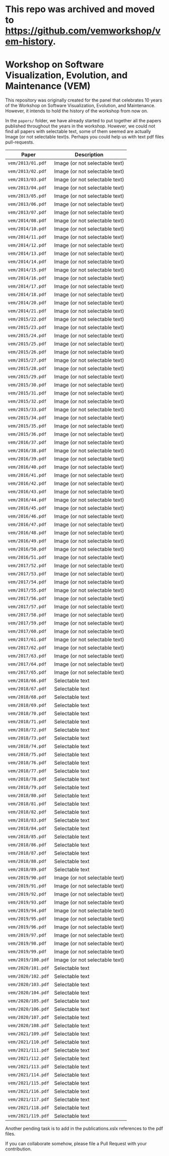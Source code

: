 # This repo was archived and moved to https://github.com/vemworkshop/vem-history. 


# Workshop on Software Visualization, Evolution, and Maintenance (VEM)

This repository was originally created for the panel that celebrates 10 years of the Workshop on Software Visualization, Evolution, and Maintenance. However, it intends to hold the history of the workshop from now on.

In the `papers/` folder, we have already started to put together all the papers published throughout the years in the workshop. However, we could not find all papers with selectable text, some of them seemed are actually Image (or not selectable text)s. Perhaps you could help us with text pdf files pull-requests.

| Paper      | Description |
| ----------- | ----------- |
| `vem/2013/01.pdf`  | Image (or not selectable text)   |
| `vem/2013/02.pdf`  | Image (or not selectable text)   |
| `vem/2013/03.pdf`  | Image (or not selectable text)   |
| `vem/2013/04.pdf`  | Image (or not selectable text)   |
| `vem/2013/05.pdf`  | Image (or not selectable text)   |
| `vem/2013/06.pdf`  | Image (or not selectable text)   |
| `vem/2013/07.pdf`  | Image (or not selectable text)   |
| `vem/2014/08.pdf`  | Image (or not selectable text) |
| `vem/2014/10.pdf`  | Image (or not selectable text)  |
| `vem/2014/11.pdf`  | Image (or not selectable text)  |
| `vem/2014/12.pdf`  | Image (or not selectable text)  |
| `vem/2014/13.pdf`  | Image (or not selectable text)  |
| `vem/2014/14.pdf`  | Image (or not selectable text)  |
| `vem/2014/15.pdf`  | Image (or not selectable text)  |
| `vem/2014/16.pdf`  | Image (or not selectable text)  |
| `vem/2014/17.pdf`  | Image (or not selectable text)  |
| `vem/2014/18.pdf`  | Image (or not selectable text)  |
| `vem/2014/20.pdf`  | Image (or not selectable text)  |
| `vem/2014/21.pdf`  | Image (or not selectable text)  |
| `vem/2015/22.pdf`  | Image (or not selectable text)  |
| `vem/2015/23.pdf`  | Image (or not selectable text) |
| `vem/2015/24.pdf`  | Image (or not selectable text)  |
| `vem/2015/25.pdf`  | Image (or not selectable text)  |
| `vem/2015/26.pdf`  | Image (or not selectable text)  |
| `vem/2015/27.pdf`  | Image (or not selectable text)  |
| `vem/2015/28.pdf`  | Image (or not selectable text)  |
| `vem/2015/29.pdf`  | Image (or not selectable text)  |
| `vem/2015/30.pdf`  | Image (or not selectable text)  |
| `vem/2015/31.pdf`  | Image (or not selectable text)  |
| `vem/2015/32.pdf`  | Image (or not selectable text) |
| `vem/2015/33.pdf`  | Image (or not selectable text)  |
| `vem/2015/34.pdf`  | Image (or not selectable text)  |
| `vem/2015/35.pdf`  | Image (or not selectable text) |
| `vem/2015/36.pdf`  | Image (or not selectable text)  |
| `vem/2016/37.pdf`  | Image (or not selectable text)  |
| `vem/2016/38.pdf`  | Image (or not selectable text)  |
| `vem/2016/39.pdf`  | Image (or not selectable text)  |
| `vem/2016/40.pdf`  | Image (or not selectable text)  |
| `vem/2016/41.pdf`  | Image (or not selectable text)  |
| `vem/2016/42.pdf`  | Image (or not selectable text)  |
| `vem/2016/43.pdf`  | Image (or not selectable text)  |
| `vem/2016/44.pdf`  | Image (or not selectable text)  |
| `vem/2016/45.pdf`  | Image (or not selectable text)  |
| `vem/2016/46.pdf`  | Image (or not selectable text)  |
| `vem/2016/47.pdf`  | Image (or not selectable text)  |
| `vem/2016/48.pdf`  | Image (or not selectable text)  |
| `vem/2016/49.pdf`  | Image (or not selectable text)  |
| `vem/2016/50.pdf`  | Image (or not selectable text)  |
| `vem/2016/51.pdf`  | Image (or not selectable text)  |
| `vem/2017/52.pdf`  | Image (or not selectable text)  |
| `vem/2017/53.pdf`  | Image (or not selectable text)  |
| `vem/2017/54.pdf`  | Image (or not selectable text)  |
| `vem/2017/55.pdf`  | Image (or not selectable text)  |
| `vem/2017/56.pdf`  | Image (or not selectable text) |
| `vem/2017/57.pdf`  | Image (or not selectable text)  |
| `vem/2017/58.pdf`  | Image (or not selectable text)  |
| `vem/2017/59.pdf`  | Image (or not selectable text)  |
| `vem/2017/60.pdf`  | Image (or not selectable text)  |
| `vem/2017/61.pdf`  | Image (or not selectable text)  |
| `vem/2017/62.pdf`  | Image (or not selectable text)  |
| `vem/2017/63.pdf`  | Image (or not selectable text)  |
| `vem/2017/64.pdf`  | Image (or not selectable text)  |
| `vem/2017/65.pdf`  | Image (or not selectable text)  |
| `vem/2018/66.pdf`  | Selectable text |
| `vem/2018/67.pdf`  | Selectable text  |
| `vem/2018/68.pdf`  | Selectable text  |
| `vem/2018/69.pdf`  | Selectable text  |
| `vem/2018/70.pdf`  | Selectable text  |
| `vem/2018/71.pdf`  | Selectable text  |
| `vem/2018/72.pdf`  | Selectable text  |
| `vem/2018/73.pdf`  | Selectable text  |
| `vem/2018/74.pdf`  | Selectable text  |
| `vem/2018/75.pdf`  | Selectable text  |
| `vem/2018/76.pdf`  | Selectable text  |
| `vem/2018/77.pdf`  | Selectable text  |
| `vem/2018/78.pdf`  | Selectable text  |
| `vem/2018/79.pdf`  | Selectable text  |
| `vem/2018/80.pdf`  | Selectable text  |
| `vem/2018/81.pdf`  | Selectable text |
| `vem/2018/82.pdf`  | Selectable text  |
| `vem/2018/83.pdf`  | Selectable text  |
| `vem/2018/84.pdf`  | Selectable text  |
| `vem/2018/85.pdf`  | Selectable text  |
| `vem/2018/86.pdf`  | Selectable text  |
| `vem/2018/87.pdf`  | Selectable text  |
| `vem/2018/88.pdf`  | Selectable text  |
| `vem/2018/89.pdf`  | Selectable text  |
| `vem/2019/90.pdf`  | Image (or not selectable text) |
| `vem/2019/91.pdf`  | Image (or not selectable text)  |
| `vem/2019/92.pdf`  | Image (or not selectable text)  |
| `vem/2019/93.pdf`  | Image (or not selectable text)  |
| `vem/2019/94.pdf`  | Image (or not selectable text)  |
| `vem/2019/95.pdf`  | Image (or not selectable text)  |
| `vem/2019/96.pdf`  | Image (or not selectable text)  |
| `vem/2019/97.pdf`  | Image (or not selectable text)  |
| `vem/2019/98.pdf`  | Image (or not selectable text)  |
| `vem/2019/99.pdf`  | Image (or not selectable text)  |
| `vem/2019/100.pdf`  | Image (or not selectable text)  |
| `vem/2020/101.pdf`  | Selectable text  |
| `vem/2020/102.pdf`  | Selectable text  |
| `vem/2020/103.pdf`  | Selectable text |
| `vem/2020/104.pdf`  | Selectable text  |
| `vem/2020/105.pdf`  | Selectable text  |
| `vem/2020/106.pdf`  | Selectable text  |
| `vem/2020/107.pdf`  | Selectable text  |
| `vem/2020/108.pdf`  | Selectable text  |
| `vem/2021/109.pdf`  | Selectable text  |
| `vem/2021/110.pdf`  | Selectable text  |
| `vem/2021/111.pdf`  | Selectable text  |
| `vem/2021/112.pdf`  | Selectable text  |
| `vem/2021/113.pdf`  | Selectable text |
| `vem/2021/114.pdf`  | Selectable text  |
| `vem/2021/115.pdf`  | Selectable text  |
| `vem/2021/116.pdf`  | Selectable text  |
| `vem/2021/117.pdf`  | Selectable text  |
| `vem/2021/118.pdf`  | Selectable text  |
| `vem/2021/119.pdf`  | Selectable text  |

Another pending task is to add in the publications.xslx references to the pdf files.

If you can collaborate somehow, please file a Pull Request with your contribution.
